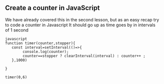 ## Create a counter in JavaScript

We have already covered this in the second lesson, but as an easy recap try to code a counter in Javascript
It should go up as time goes by in intervals of 1 second

```
javascript
function timer(counter,stopper){
   const interval=setInterval(()=>{
        console.log(counter);
        counter==stopper ? clearInterval(interval) : counter++ ;
   },1000)
  
}

timer(0,6)

```